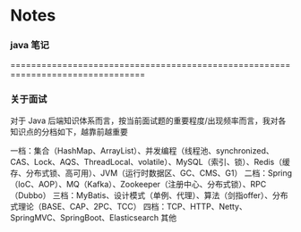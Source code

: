 # Notes
### java 笔记

================================================================================

### 关于面试

对于 Java 后端知识体系而言，按当前面试题的重要程度/出现频率而言，我对各知识点的分档如下，越靠前越重要

一档：集合（HashMap、ArrayList）、并发编程（线程池、synchronized、CAS、Lock、AQS、ThreadLocal、volatile）、MySQL（索引、锁）、Redis（缓存、分布式锁、高可用）、JVM（运行时数据区、GC、CMS、G1）
二档：Spring（IoC、AOP）、MQ（Kafka）、Zookeeper（注册中心、分布式锁）、RPC（Dubbo）
三档：MyBatis、设计模式（单例、代理）、算法（剑指offer）、分布式理论（BASE、CAP、2PC、TCC）
四档：TCP、HTTP、Netty、SpringMVC、SpringBoot、Elasticsearch
其他
